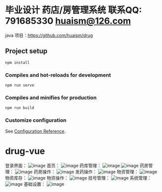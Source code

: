 # 毕业设计 药店/房管理系统   联系QQ: 791685330 huaism@126.com

java 项目：https://github.com/huaism/drug

## Project setup
```
npm install
```

### Compiles and hot-reloads for development
```
npm run serve
```

### Compiles and minifies for production
```
npm run build
```

### Customize configuration
See [Configuration Reference](https://cli.vuejs.org/config/).
# drug-vue

登录界面：
![image](https://user-images.githubusercontent.com/19181634/155345578-b1b77927-4c89-4693-bce3-bdca92255bf2.png)
首页：
![image](https://user-images.githubusercontent.com/19181634/155345764-3eb440bd-f1c6-44a9-adb8-4b8e58ab469c.png)
药库管理：
![image](https://user-images.githubusercontent.com/19181634/155345853-93579dac-ad50-43b7-904b-4f68cb797e88.png)
![image](https://user-images.githubusercontent.com/19181634/155345898-0a1b99b9-4b44-4bc7-966f-d8ee33965885.png)
药房管理：
![image](https://user-images.githubusercontent.com/19181634/155345970-7a67a491-efba-40b4-8d32-4d9f39cf3dc5.png)
药房操作：
![image](https://user-images.githubusercontent.com/19181634/155346019-768d16a3-49ec-414c-bb6b-5be27aa25d38.png)
发药操作：
![image](https://user-images.githubusercontent.com/19181634/155346076-ae43007c-bfbc-4ee9-9855-d989dcfdf184.png)
物资管理：
![image](https://user-images.githubusercontent.com/19181634/155346109-f163927d-096d-4f69-b6ba-94edd536f7af.png)
物资库存：
![image](https://user-images.githubusercontent.com/19181634/155346175-f6719516-4b73-4681-8a80-b3bcd084dd8e.png)
物资操作：
![image](https://user-images.githubusercontent.com/19181634/155346230-7d25fccd-75fa-4c48-b60d-01ae9e99447b.png)
挂号管理：
![image](https://user-images.githubusercontent.com/19181634/155346286-74129e1f-e071-4ed0-97ad-b6b8d1db83ca.png)
系统管理：
![image](https://user-images.githubusercontent.com/19181634/155346339-6f34ee81-43de-4042-b8f8-dbc07003a598.png)
基础设置：
![image](https://user-images.githubusercontent.com/19181634/155346393-3212c80d-cf84-49a9-8830-b3c31c264902.png)


